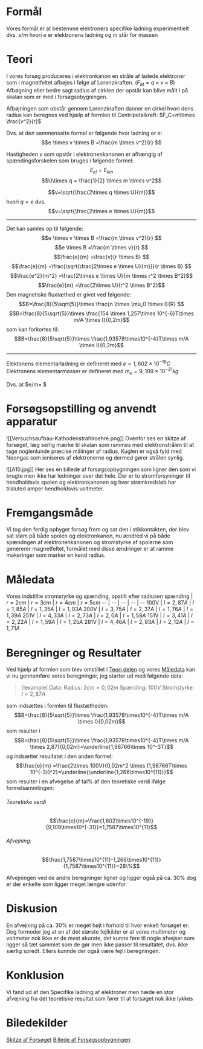 # Formål

Vores formål er at bestemme elektroners specifike ladning experimentielt dvs. $e/m$
hvori $e$ er elektronens ladning og $m$ står for massen


# Teori
I vores forsøg produceres i elektronkanon en stråle af ladede elektroner som i magnetfeltet afbøjes i følge af Lorenzkraften. ($F_M=q\times v \times B$)
Afbøgning eller bedre sagt radius af cirklen der opstår kan blive målt i på skalan som er med i forsøgsobygningen.

Afbøjningen som obstår gennem Lorenzkraften danner en cirkel hvori dens radius kan beregnes ved hjælp af formlen til Centripetalkraft: $F_C=m\times \frac{v^2}{r}$

Dvs. at den sammensatte formel er følgende hvor ladning er $e$:
$$e \times v \times B =\frac{m \times v^2}{r} $$

Hastigheden $v$ som opstår i elektronenkanonen er afhængig af spændingsforskelen som bruges i følgende formel:
$$E_{el}=E_{kin}$$
$$U\times q = \frac{1}{2} \times m \times v^2$$

$$v=\sqrt{\frac{2\times q \times U}{m}}$$
hvori $q=e$ dvs. 
$$v=\sqrt{\frac{2\times e \times U}{m}}$$

---

Det kan samles op til følgende:
$$e \times v \times B =\frac{m \times v^2}{r} $$
$$e \times B =\frac{m \times v}{r} $$
$$\frac{e}{m} =\frac{v}{r \times B} $$
$$\frac{e}{m} =\frac{\sqrt{\frac{2\times e \times U}{m}}}{r \times B} $$
$$\frac{e^2}{m^2} =\frac{2\times e \times U}{m \times r^2 \times B^2}$$
$$\frac{e}{m} =\frac{2\times U}{r^2 \times B^2}$$
Den magnetiske fluxtæthed er givet ved følgende:
$$B=\frac{8}{5\sqrt{5}}\times \frac{n \times \mu_0 \times I}{R} $$
$$B=\frac{8}{5\sqrt{5}}\times \frac{154 \times 1,257\times 10^{-6}T\times m/A \times I}{0,2m}$$
som kan forkortes til:
$$B=\frac{8}{5\sqrt{5}}\times \frac{1,93578\times10^{-4}T\times m/A \times I}{0,2m}$$

---
Elektonens elementarladning er defineret med $e = 1,602\times10^{-19} C$
Elektronens elementarmasser er defineret med $m_e = 9,109\times10^{-31} kg$

Dvs. at $e/m= $



# Forsøgsopstilling og anvendt apparatur
![[Versuchsaufbau-Kathodenstrahlroehre.png]] 
Ovenfor ses en skitze af forsøget, læg serlig mærke til skalan som rammes med elektronstrålen til at tage noglenlunde præcise målinger af radius, Kuglen er også fyld med Neongas som ioniseres af elektronerne og dermed gører strålen synlig.


![[A10.jpg]]
Her ses en billede af forsøgsopbygningen som ligner den som vi brugte men ikke har ledninger over det hele. Der er to stromforsyninger til hendholdsvis spolen og elektronkanonen og hver strømkredsløb har tilsluted amper hendholdsvis voltmeter.



# Fremgangsmåde
Vi tog den ferdig opbyget forsøg frem og sat den i stikkontakten,
der blev sat støm på både spolen og elektronkanon, nu ændred vi på både spændngen af elektronenkanonen og stromstyrke af spolerne som genererer magnetfeltet,
formålet med disse ændringer er at ramme makeringer som marker en kend radius.


# Måledata
Vores indstillte stromstyrke og spænding, opstilt efter radiusen
spænding | $r=2cm$ | $r=3cm$ | $r=4cm$ | $r=5cm$
-- | -- | -- | -- | --
100V | $I=2,87A$ | $I=1,85A$ | $I=1,35A$ | $I=1,03A$
200V | $I=3,75A$ | $I=2,37A$ | $I=1,76A$ | $I=1,39A$
251V | $I=4,33A$ | $I=2,73A$ | $I=2,0A$ | $I=1,58A$
151V |  $I=3,41A$ | $I=2,22A$ | $I=1,59A$ | $I=1,25A$
281V | $I=4,46A$ | $I=2,93A$ | $I=2,12A$ | $I=1,71A$

# Beregninger og Resultater
Ved hjælp af formlen som blev omstillet i [Teori delen](#Teori) og vores [Måledata](#Måledata) kan vi nu gennemføre vores beregninger, jeg starter ud med følgende data:
> [!example] Data:
> Radius: $2cm = 0,02m$
> Spænding: $100V$
> Stromstyrke: $I=2,87A$

som indsættes i formlen til fluxtætheden:
$$B=\frac{8}{5\sqrt{5}}\times \frac{1,93578\times10^{-4}T\times m/A \times I}{0,02m}$$
som resulter i
$$B=\frac{8}{5\sqrt{5}}\times \frac{1,93578\times10^{-4}T\times m/A \times 2,87}{0,02m}=\underline{1,98766\times 10^-3T}$$
og indsætter resultatet i den anden formel:
$$\frac{e}{m} =\frac{2\times 100V}{0,02m^2 \times (1,98766T\times 10^{-3})^2}=\underline{\underline{1,266\times10^{11}}}$$
som resulter i en afvegelse af tal% af den teoretiske verdi ifølge formelsammlingen:

###### Teoretiske verdi
$$\frac{e}{m}=\frac{1,602\times10^{-19}}{9,109\times10^{-31}}=1,7587\times10^{11}$$
###### Afvejning:
$$\frac{1,7587\times10^{11}-1,266\times10^{11}}{1,7587\times10^{11}}=28\%$$

Afvejningen ved de andre beregninger ligner og ligger også på ca. 30% dog er der enkelte som ligger meget længre udenfor

# Diskusion
En afvejning på ca. 30% er meget højt i forhold til hvor enkelt forsøget er.
Dog formoder jeg at en af det største fejlkilder er at vores multimeter og voltmeter nok ikke er de mest akurate, det kunne føre til nogle afvejser som ligger så tæt sammlet som de gør men ikke passer til resultatet, dvs. ikke særlig spredt. Ellers kunnde der også være fejl i beregningen.


# Konklusion
Vi fand ud af den Specifike ladning af elektroner men hæde en stor afvejning fra det teoretiske resultat som fører til at forsøget nok ikke lykkes




# Biledekilder
[Skitze af Forsøget](https://virtuelle-experimente.de/b-feld/b-feld/versuchsaufbau.php)
[Billede af Forsøgsopbygningen](https://www3.physik.uni-stuttgart.de/studium/praktika/ap/bilder/?Name=A10.jpg)


